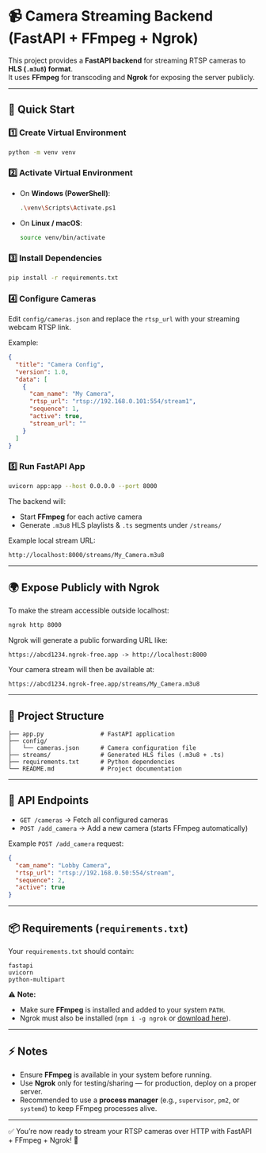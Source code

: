 # 📹 Camera Streaming Backend (FastAPI + FFmpeg + Ngrok)

This project provides a **FastAPI backend** for streaming RTSP cameras to **HLS (`.m3u8`) format**.  
It uses **FFmpeg** for transcoding and **Ngrok** for exposing the server publicly.

---

## 🚀 Quick Start

### 1️⃣ Create Virtual Environment
```bash
python -m venv venv
```

### 2️⃣ Activate Virtual Environment
- On **Windows (PowerShell)**:
  ```bash
  .\venv\Scripts\Activate.ps1
  ```
- On **Linux / macOS**:
  ```bash
  source venv/bin/activate
  ```

### 3️⃣ Install Dependencies
```bash
pip install -r requirements.txt
```

### 4️⃣ Configure Cameras
Edit `config/cameras.json` and replace the `rtsp_url` with your streaming webcam RTSP link.  

Example:
```json
{
  "title": "Camera Config",
  "version": 1.0,
  "data": [
    {
      "cam_name": "My Camera",
      "rtsp_url": "rtsp://192.168.0.101:554/stream1",
      "sequence": 1,
      "active": true,
      "stream_url": ""
    }
  ]
}
```

### 5️⃣ Run FastAPI App
```bash
uvicorn app:app --host 0.0.0.0 --port 8000
```

The backend will:
- Start **FFmpeg** for each active camera
- Generate `.m3u8` HLS playlists & `.ts` segments under `/streams/`

Example local stream URL:
```
http://localhost:8000/streams/My_Camera.m3u8
```

---

## 🌍 Expose Publicly with Ngrok
To make the stream accessible outside localhost:

```bash
ngrok http 8000
```

Ngrok will generate a public forwarding URL like:
```
https://abcd1234.ngrok-free.app -> http://localhost:8000
```

Your camera stream will then be available at:
```
https://abcd1234.ngrok-free.app/streams/My_Camera.m3u8
```

---

## 📂 Project Structure
```
├── app.py                # FastAPI application
├── config/
│   └── cameras.json      # Camera configuration file
├── streams/              # Generated HLS files (.m3u8 + .ts)
├── requirements.txt      # Python dependencies
└── README.md             # Project documentation
```

---

## 🔗 API Endpoints
- `GET /cameras` → Fetch all configured cameras  
- `POST /add_camera` → Add a new camera (starts FFmpeg automatically)  

Example `POST /add_camera` request:
```json
{
  "cam_name": "Lobby Camera",
  "rtsp_url": "rtsp://192.168.0.50:554/stream",
  "sequence": 2,
  "active": true
}
```

---

## 📦 Requirements (`requirements.txt`)
Your `requirements.txt` should contain:
```
fastapi
uvicorn
python-multipart
```

⚠️ **Note:**  
- Make sure **FFmpeg** is installed and added to your system `PATH`.  
- Ngrok must also be installed (`npm i -g ngrok` or [download here](https://ngrok.com/download)).  

---

## ⚡ Notes
- Ensure **FFmpeg** is available in your system before running.  
- Use **Ngrok** only for testing/sharing — for production, deploy on a proper server.  
- Recommended to use a **process manager** (e.g., `supervisor`, `pm2`, or `systemd`) to keep FFmpeg processes alive.  

---
✅ You’re now ready to stream your RTSP cameras over HTTP with FastAPI + FFmpeg + Ngrok! 🚀

